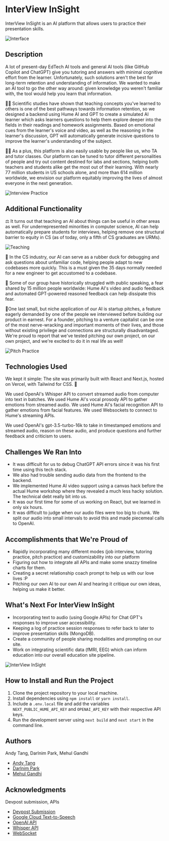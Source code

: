 # InterView InSight

InterView InSight is an AI platform that allows users to practice their presentation skills. 


![Interface](https://d112y698adiu2z.cloudfront.net/photos/production/software_photos/002/511/055/datas/gallery.jpg)

## Description

A lot of present-day EdTech AI tools and general AI tools (like GitHub Copilot and ChatGPT) give you tutoring and answers with minimal cognitive effort from the learner. Unfortunately, such solutions aren't the best for long-term retention and understanding of information. We wanted to make an AI tool to go the other way around: given knowledge you weren't familiar with, the tool would help you learn that information.

🧑‍🎓 Scientific studies have shown that teaching concepts you've learned to others is one of the best pathways towards information retention, so we designed a backend using Hume AI and GPT to create a simulated AI learner which asks learners questions to help them explore deeper into the fields in their readings and homework assignments. Based on emotional cues from the learner's voice and video, as well as the reasoning in the learner's discussion, GPT will automatically generate incisive questions to improve the learner's understanding of the subject.

🧑‍🏫 As a plus, this platform is also easily usable by people like us, who TA and tutor classes. Our platform can be tuned to tutor different personalities of people and try out content destined for labs and sections, helping both teachers and students alike get the most out of their learning. With nearly 77 million students in US schools alone, and more than 614 million worldwide, we envision our platform equitably improving the lives of almost everyone in the next generation.

![Interview Practice](https://d112y698adiu2z.cloudfront.net/photos/production/software_photos/002/511/051/datas/gallery.jpg)


## Additional Functionality 

⚖️ It turns out that teaching an AI about things can be useful in other areas as well. For underrepresented minorities in computer science, AI can help automatically prepare students for interviews, helping remove one structural barrier to equity in CS (as of today, only a fifth of CS graduates are URMs).

![Teaching](https://d112y698adiu2z.cloudfront.net/photos/production/software_photos/002/511/053/datas/gallery.jpg)

🦆 In the CS industry, our AI can serve as a rubber duck for debugging and ask questions about unfamiliar code, helping people adapt to new codebases more quickly. This is a must given the 35 days normally needed for a new engineer to get accustomed to a codebase.

🎤 Some of our group have historically struggled with public speaking, a fear shared by 15 million people worldwide: Hume AI's video and audio feedback and automated GPT-powered reasoned feedback can help dissipate this fear.

🔄One last small, but niche application of our AI is startup pitches, a feature eagerly demanded by one of the people we interviewed before building our product in earnest. For a founder, pitching to a venture capitalist can be one of the most nerve-wracking and important moments of their lives, and those without existing privilege and connections are structurally disadvantaged. We're proud to report that we've tested pitching our own project, on our own project, and we're excited to do it in real life as well!

![Pitch Practice](https://d112y698adiu2z.cloudfront.net/photos/production/software_photos/002/511/052/datas/gallery.jpg)

## Technologies Used

We kept it simple: The site was primarily built with React and Next.js, hosted on Vercel, with Tailwind for CSS. 🌟

We used OpenAI's Whisper API to convert streamed audio from computer into text in batches. We used Hume AI's vocal prosody API to gather emotions from streamed audio. We used Hume AI's facial recognition API to gather emotions from facial features. We used Websockets to connect to Hume's streaming APIs.

We used OpenAI's gpt-3.5-turbo-16k to take in timestamped emotions and streamed audio, reason on these audio, and produce questions and further feedback and criticism to users.

## Challenges We Ran Into
<ul>
<li>It was difficult for us to debug ChatGPT API errors since it was his first time using this tech stack. </li>
<li>We also had trouble sending audio data from the frontend to the backend. </li>
<li> We implemented Hume AI video support using a canvas hack before the actual Hume workshop where they revealed a much less hacky solution. The technical debt really bit into us.</li>
<li> It was our first time for some of us working on React, but we learned in only six hours.</li>
<li>It was difficult to judge when our audio files were too big to chunk. We split our audio into small intervals to avoid this and made piecemeal calls to OpenAI. </li>
</ul>

## Accomplishments that We're Proud of

<ul> 
<li> Rapidly incorporating many different modes (job interview, tutoring practice, pitch practice) and customizability into our platform</li>
<li> Figuring out how to integrate all APIs and make some snazzy timeline charts for them. </li>
<li>Creating a secret relationship coach prompt to help us with our love lives :P</li>
<li> Pitching our own AI to our own AI and hearing it critique our own ideas, helping us make it better. </li>
</ul>

## What's Next For InterView InSight

<ul>
<li>Incorporating text to audio (using Google APIs) for Chat GPT's responses to improve user accessibility.</li>
<li>Keeping a log of practice session responses to refer back to later to improve presentation skills (MongoDB).</li>
<li>Create a community of people sharing modalities and prompting on our site.</li>
<li>Work on integrating scientific data (fMRI, EEG) which can inform education into our overall education site pipeline. </li>
</ul>

![InterView InSight](https://d112y698adiu2z.cloudfront.net/photos/production/software_photos/002/511/054/datas/gallery.jpg)


## How to Install and Run the Project

1. Clone the project repository to your local machine.
2. Install dependencies using `npm install` or `yarn install`.
3. Include a `.env.local` file and add the variables `NEXT_PUBLIC_HUME_API_KEY` and `OPENAI_API_KEY` with their respective API keys.
4. Run the development server using `next build` and `next start` in the command line.


## Authors

Andy Tang, Darlnim Park, Mehul Gandhi

* [Andy Tang](https://devpost.com/winterwind2022)
* [Darlnim Park](https://devpost.com/dpark00)
* [Mehul Gandhi](https://devpost.com/gandhi854)

## Acknowledgments

Devpost submission, APIs
* [Devpost Submission](https://devpost.com/software/interview-insight?ref_content=user-portfolio&ref_feature=in_progress)
* [Google Cloud Text-to-Speech](https://console.cloud.google.com/apis/library/texttospeech.googleapis.com)
* [OpenAI API](https://platform.openai.com/docs/introduction)
* [Whisper API](https://openai.com/research/whisper)
* [WebSocket](https://socket.io/docs/v4/)
